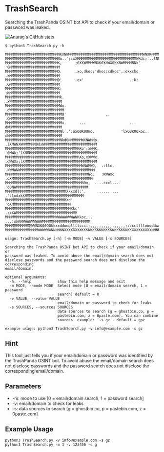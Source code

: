 # TrashSearch
Searching the TrashPanda OSINT bot API to check if your email/domain or password was leaked.

[![Anurag's GitHub stats](https://github-readme-stats.vercel.app/api?username=rndinfosecguy)](https://github.com/anuraghazra/github-readme-stats)

```console
$ python3 TrashSearch.py -h

MMMMMMMMMMMMMMMMMMMMMMMMNKXNWMMMMMMMMMMMMMMMMMMMMMMMMMMMMMMMMMMWNXKNMMMMMMMMMMMMMMMMMMMMMMMMM
MMMMMMMMMMMMMMMMMMMMMMMMNo..';cxXMMMMMMMMMMMMMMMMMMMMMMMMMMMWKdc;'..lNMMMMMMMMMMMMMMMMMMMMMMM
MMMMMMMMMMMMMMMMMMMMMMMMK,      ;0XXWMMMWNXK0XNWX0KXNWMMMMNNk'      '0MMMMMMMMMMMMMMMMMMMMMMM
MMMMMMMMMMMMMMMMMMMMMMMMO.      .xo,dkoc;'dkocccdkoc',:okxcko       .kMMMMMMMMMMMMMMMMMMMMMMM
MMMMMMMMMMMMMMMMMMMMMMMM0'      .ox'                     .:k:       .OMMMMMMMMMMMMMMMMMMMMMMM
MMMMMMMMMMMMMMMMMMMMMMMMX:                                          ;KMMMMMMMMMMMMMMMMMMMMMMM
MMMMMMMMMMMMMMMMMMMMMMMMMk.                                        .xWMMMMMMMMMMMMMMMMMMMMMMM
MMMMMMMMMMMMMMMMMMMMMMMMMWx.                                      .dWMMMMMMMMMMMMMMMMMMMMMMMM
MMMMMMMMMMMMMMMMMMMMMMMMMM0'                  ..                  .OMMMMMMMMMMMMMMMMMMMMMMMMM
MMMMMMMMMMMMMMMMMMMMMMMMMMx.      ...                    ...       dWMMMMMMMMMMMMMMMMMMMMMMMM
MMMMMMMMMMMMMMMMMMMMMMMMMNl .':oxO0K0Oko,            'lxO0K0Okoc,. cNMMMMMMMMMMMMMMMMMMMMMMMM
MMMMMMMMMMMMMMMMMMMMMMMMMNkd0NMMMMMWXNWMNo.        .lXMWNXWMMMMMN0dxNMMMMMMMMMMMMMMMMMMMMMMMM
MMMMMMMMMMMMMMMMMMMMMMMMMMMMMMMMMMXo';xNMK,        '0MWk;'lXMMMMMMMMMMMMMMMMMMMMMMMMMMMMMMMMM
MMMMMMMMMMMMMMMMMMMMMMMMMMMMMMMMMMXo;xXWWx.        .dWWXx;lXMMMMMMMMMMMMMMMMMMMMMMMMMMMMMMMMM
MMMMMMMMMMMMMMMMMMMMMMMMMMMMMMMMMMMWNWMWO,  .:llc.  .kWMWNWMMMMMMMMMMMMMMMMMMMMMMMMMMMMMMMMMM
MMMMMMMMMMMMMMMMMMMMMMMMMMMMMMMMMMMMMMNd.   :KWWXc   .dXMMMMMMMMMMMMMMMMMMMMMMMMMMMMMMMMMMMMM
MMMMMMMMMMMMMMMMMMMMMMMMMMMMMMMMMMMN0o,  ....cxxl....  'oONWMMMMMMMMMMMMMMMMMMMMMMMMMMMMMMMMM
MMMMMMMMMMMMMMMMMMMMMMMMMMMMXkxxdl:'.     ..........     .':lodxkXMMMMMMMMMMMMMMMMMMMMMMMMMMM
MMMMMMMMMMMMMMMMMMMMMMMMMMMMXd'                                'oXMMMMMMMMMMMMMMMMMMMMMMMMMMM
MMMMMMMMMMMMMMMMMMMMMMMMMMMMMMXkc'                          .:xXWMMMMMMMMMMMMMMMMMMMMMMMMMMMM
MMMMMMMMMMMMMMMMMMMMMMMWWWWWWWWWNKkoc,..              ..,:okKNWWWWWWWWWMMMMMMMMMMMMMMMMMMMMMM
MMMMMMMMMMMMWWNXK00OOkkxxddooollllccc:;,,,,,,,,,,,,,,,,;:ccclllloooddxxkkOO0KKXNWMMMMMMMMMMMM
MMMMMMMMMMMMMMMWWWWWWNNNNNNXXXXXXXXKKKKKKKKKKKKKKKKKKKKKKKXXXXXXXXXNNNNNNWWWWWWMMMMMMMMMMMMMM

usage: TrashSearch.py [-h] [-m MODE] -v VALUE [-s SOURCES]

Searching the TrashPanda OSINT bot API to check if your email/domain or
password was leaked. To avoid abuse the email/domain search does not
disclose passwords and the password search does not disclose the corresponding
email/domain.

optional arguments:
  -h, --help            show this help message and exit
  -m MODE, --mode MODE  Select mode [0 = email/domain search, 1 = password
                        search] default = 0
  -v VALUE, --value VALUE
                        email/domain or password to check for leaks
  -s SOURCES, --sources SOURCES
                        data sources to search [g = ghostbin.co, p =
                        pastebin.com, z = 0paste.com]. You can combine
                        sources. example: '-s gz'. default = gpz

example usage: python3 TrashSearch.py -v info@example.com -s gz
```

## Hint
This tool just tells you if your email/domain or password was identified by the TrashPanda OSINT bot. To avoid abuse the email/domain search does not disclose passwords and the password search does not disclose the corresponding email/domain.

## Parameters
- -m: mode to use [0 = email/domain search, 1 = password search]
- -v: email/domain to check for leaks
- -s: data sources to search [g = ghostbin.co, p = pastebin.com, z = 0paste.com]

## Example Usage
```console
python3 TrashSearch.py -v info@example.com -s gz
python3 TrashSearch.py -m 1 -v 123456 -s g
```
